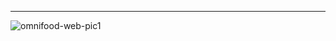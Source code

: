 <hr>



<img src="https://i.postimg.cc/YqSfCXbr/omnifoodalmpic1.png" alt="omnifood-web-pic1" />
</hr>

